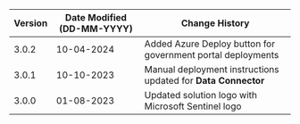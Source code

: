 | **Version** | **Date Modified (DD-MM-YYYY)** | **Change History**                                           |
|-------------|--------------------------------|--------------------------------------------------------------|
| 3.0.2       | 10-04-2024                     | Added Azure Deploy button for government portal deployments  |
| 3.0.1       | 10-10-2023                     | Manual deployment instructions updated for **Data Connector**|          
| 3.0.0       | 01-08-2023                     | Updated solution logo with Microsoft Sentinel logo           |
